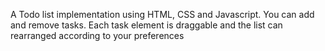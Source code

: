 A Todo list implementation using HTML, CSS and Javascript. You can add and remove tasks. Each task element is draggable and the list can rearranged according to your preferences
